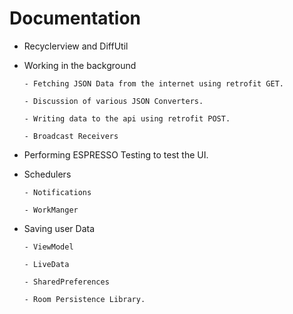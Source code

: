 # Documentation
- Recyclerview and DiffUtil

- Working in the background

      - Fetching JSON Data from the internet using retrofit GET.

      - Discussion of various JSON Converters.

      - Writing data to the api using retrofit POST.

      - Broadcast Receivers

- Performing ESPRESSO Testing to test the UI.

- Schedulers

      - Notifications

      - WorkManger

- Saving user Data

      - ViewModel

      - LiveData

      - SharedPreferences

      - Room Persistence Library.
